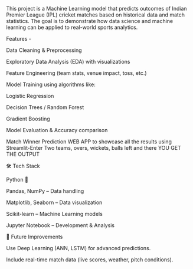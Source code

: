 This project is a Machine Learning model that predicts outcomes of Indian Premier League (IPL) cricket matches based on historical data and match statistics.
The goal is to demonstrate how data science and machine learning can be applied to real-world sports analytics.

 Features -

Data Cleaning & Preprocessing

Exploratory Data Analysis (EDA) with visualizations

Feature Engineering (team stats, venue impact, toss, etc.)

Model Training using algorithms like:

Logistic Regression

Decision Trees / Random Forest

Gradient Boosting

Model Evaluation & Accuracy comparison

Match Winner Prediction
WEB APP to showcase all the results using Streamlit-Enter Two teams, overs, wickets, balls left and there YOU GET THE OUTPUT


🛠️ Tech Stack

Python 🐍

Pandas, NumPy – Data handling

Matplotlib, Seaborn – Data visualization

Scikit-learn – Machine Learning models

Jupyter Notebook – Development & Analysis

🔮 Future Improvements

Use Deep Learning (ANN, LSTM) for advanced predictions.

Include real-time match data (live scores, weather, pitch conditions).

